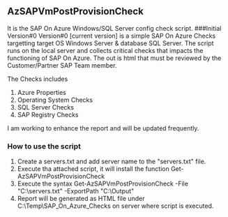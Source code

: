 ## AzSAPVmPostProvisionCheck
It is the SAP On Azure Windows/SQL Server config check script.
###Initial Version#0
Version#0 [current version] is a simple SAP On Azure Checks targetting target OS Windows Server & database SQL Server.
The script runs on the local server and collects critical checks that impacts the functioning of SAP On Azure.
The out is html that must be reviewed by the Customer/Partner SAP Team member.

The Checks includes
1. Azure Properties
2. Operating System Checks
3. SQL Server Checks
4. SAP Registry Checks

I am working to enhance the report and will be updated frequently.

### How to use the script
1. Create a servers.txt and add server name to the "servers.txt" file.
2. Execute tha attached script, it will install the function Get-AzSAPVmPostProvisionCheck
3. Execute the syntax 
Get-AzSAPVmPostProvisionCheck -File "C:\servers.txt" -ExportPath "C:\Output"
4. Report will be generated as HTML file under C:\Temp\SAP_On_Azure_Checks on server where script is executed.
